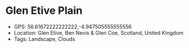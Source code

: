 # Glen Etive Plain

- GPS: 56.61672222222222,-4.947505555555556
- Location: Glen Etive, Ben Nevis & Glen Coe, Scotland, United Kingdom
- Tags: Landscape, Clouds
